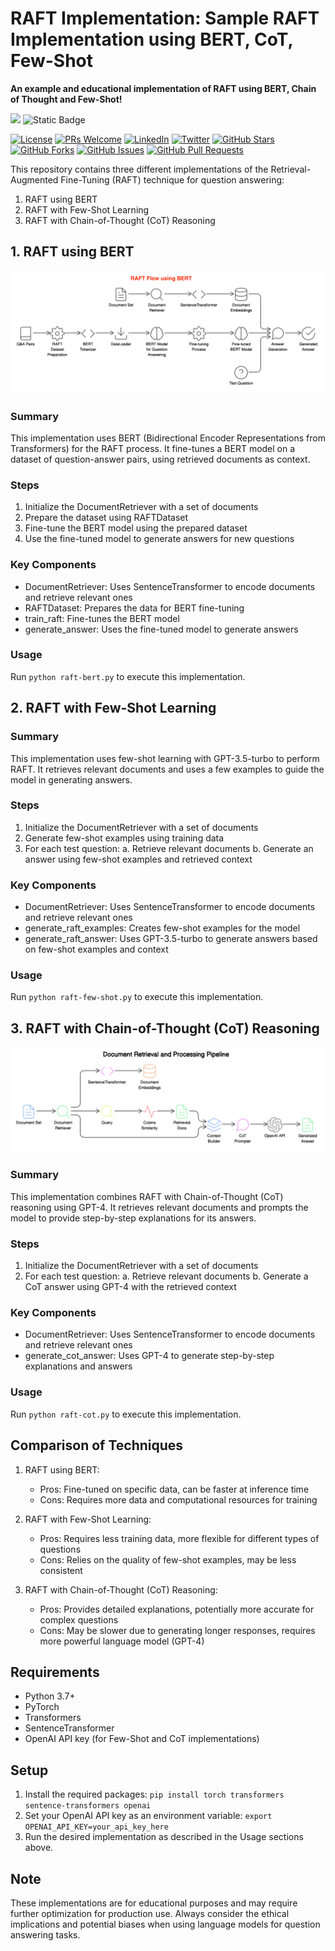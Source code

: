 # <div align="left">RAFT Implementation: Sample RAFT Implementation using BERT, CoT, Few-Shot<div>

<div align="left">
<p><strong>An example and educational implementation of RAFT using BERT, Chain of Thought and Few-Shot!</strong></p>
<a href="https://arxiv.org/abs/2403.10131" target="_blank"><img src=https://img.shields.io/badge/arXiv-b5212f.svg?logo=arxiv></a>
<a><img alt="Static Badge" src="https://img.shields.io/badge/made_with-Python-blue"></a>
</div>
</p>

[![License](https://img.shields.io/badge/License-Apache%202.0-blue.svg)](https://opensource.org/licenses/Apache-2.0)
[![PRs Welcome](https://img.shields.io/badge/PRs-welcome-brightgreen.svg?style=flat-square)](http://makeapullrequest.com)
[![LinkedIn](https://img.shields.io/badge/LinkedIn-Connect-blue)](https://linkedin.com/in/jit2600)
[![Twitter](https://img.shields.io/twitter/follow/stretchcloud?label=Follow%20@stretchcloud&style=social)](https://twitter.com/stretchcloud)
[![GitHub Stars](https://img.shields.io/github/stars/stretchcloud/RAFT?style=social)](https://github.com/stretchcloud/RAFT/stargazers)
[![GitHub Forks](https://img.shields.io/github/forks/stretchcloud/RAFT?style=social)](https://github.com/stretchcloud/RAFT/network/members)
[![GitHub Issues](https://img.shields.io/github/issues/stretchcloud/RAFT)](https://github.com/stretchcloud/RAFT/issues)
[![GitHub Pull Requests](https://img.shields.io/github/issues-pr/stretchcloud/RAFT)](https://github.com/stretchcloud/RAFT/pulls)


This repository contains three different implementations of the Retrieval-Augmented Fine-Tuning (RAFT) technique for question answering:

1. RAFT using BERT
2. RAFT with Few-Shot Learning
3. RAFT with Chain-of-Thought (CoT) Reasoning

## 1. RAFT using BERT

![RAFT Flow using BERT](RAFT-BERT.png)

### Summary
This implementation uses BERT (Bidirectional Encoder Representations from Transformers) for the RAFT process. It fine-tunes a BERT model on a dataset of question-answer pairs, using retrieved documents as context.

### Steps
1. Initialize the DocumentRetriever with a set of documents
2. Prepare the dataset using RAFTDataset
3. Fine-tune the BERT model using the prepared dataset
4. Use the fine-tuned model to generate answers for new questions

### Key Components
- DocumentRetriever: Uses SentenceTransformer to encode documents and retrieve relevant ones
- RAFTDataset: Prepares the data for BERT fine-tuning
- train_raft: Fine-tunes the BERT model
- generate_answer: Uses the fine-tuned model to generate answers

### Usage
Run `python raft-bert.py` to execute this implementation.

## 2. RAFT with Few-Shot Learning

### Summary
This implementation uses few-shot learning with GPT-3.5-turbo to perform RAFT. It retrieves relevant documents and uses a few examples to guide the model in generating answers.

### Steps
1. Initialize the DocumentRetriever with a set of documents
2. Generate few-shot examples using training data
3. For each test question:
   a. Retrieve relevant documents
   b. Generate an answer using few-shot examples and retrieved context

### Key Components
- DocumentRetriever: Uses SentenceTransformer to encode documents and retrieve relevant ones
- generate_raft_examples: Creates few-shot examples for the model
- generate_raft_answer: Uses GPT-3.5-turbo to generate answers based on few-shot examples and context

### Usage
Run `python raft-few-shot.py` to execute this implementation.

## 3. RAFT with Chain-of-Thought (CoT) Reasoning

![Document Retrieval and Processing Pipeline](RAFT-CoT.png)

### Summary
This implementation combines RAFT with Chain-of-Thought (CoT) reasoning using GPT-4. It retrieves relevant documents and prompts the model to provide step-by-step explanations for its answers.

### Steps
1. Initialize the DocumentRetriever with a set of documents
2. For each test question:
   a. Retrieve relevant documents
   b. Generate a CoT answer using GPT-4 with the retrieved context

### Key Components
- DocumentRetriever: Uses SentenceTransformer to encode documents and retrieve relevant ones
- generate_cot_answer: Uses GPT-4 to generate step-by-step explanations and answers

### Usage
Run `python raft-cot.py` to execute this implementation.

## Comparison of Techniques

1. RAFT using BERT:
   - Pros: Fine-tuned on specific data, can be faster at inference time
   - Cons: Requires more data and computational resources for training

2. RAFT with Few-Shot Learning:
   - Pros: Requires less training data, more flexible for different types of questions
   - Cons: Relies on the quality of few-shot examples, may be less consistent

3. RAFT with Chain-of-Thought (CoT) Reasoning:
   - Pros: Provides detailed explanations, potentially more accurate for complex questions
   - Cons: May be slower due to generating longer responses, requires more powerful language model (GPT-4)

## Requirements

- Python 3.7+
- PyTorch
- Transformers
- SentenceTransformer
- OpenAI API key (for Few-Shot and CoT implementations)

## Setup

1. Install the required packages: `pip install torch transformers sentence-transformers openai`
2. Set your OpenAI API key as an environment variable: `export OPENAI_API_KEY=your_api_key_here`
3. Run the desired implementation as described in the Usage sections above.

## Note

These implementations are for educational purposes and may require further optimization for production use. Always consider the ethical implications and potential biases when using language models for question answering tasks.